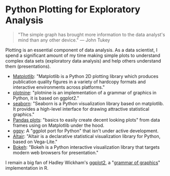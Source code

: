 # Python Plotting for Exploratory Analysis

> "The simple graph has brought more information to the data analyst's
mind than any other device." — John Tukey

Plotting is an essential component of data analysis. As a data scientist,
I spend a significant amount of my time making simple plots to understand complex data sets (exploratory data analysis) and help others understand them (presentations).

* [Matplotlib](https://matplotlib.org/ "Matplotlib: Python plotting"): "Matplotlib is a Python 2D plotting library which produces publication quality figures in a variety of hardcopy formats and interactive environments across platforms."
* [plotnine](https://plotnine.readthedocs.io/en/stable/ "plotnine: A grammar of graphics for Python"): "plotnine is an implementation of a grammar of graphics in Python, it is based on ggplot2."
* [seaborn](https://seaborn.pydata.org/ "Seaborn: statistical data visualization"): "Seaborn is a Python visualization library based on matplotlib. It provides a high-level interface for drawing attractive statistical graphics."
* [Pandas plots](https://pandas.pydata.org/pandas-docs/stable/visualization.html "pandas documentation"): "basics to easily create decent looking plots" from data frames using on Matplotlib under the hood.
* [ggpy](https://github.com/yhat/ggpy "ggplot port for python"): A "ggplot port for Python" that isn't under active development.
* [Altair](https://altair-viz.github.io/ "Declarative Visualization in Python"): "Altair is a declarative statistical visualization library for Python, based on Vega-Lite."
* [Bokeh](http://bokeh.pydata.org/en/latest/ "Python interactive visualization library"): "Bokeh is a Python interactive visualization library that targets modern web browsers for presentation."

I remain a big fan of Hadley Wickham's [ggplot2](http://ggplot2.org/ "ggplot2"), a "[grammar of graphics](https://www.amazon.com/Grammar-Graphics-Statistics-Computing/dp/0387245448 "The Grammar of Graphics (Statistics and Computing): Leland Wilkinson, D. Wills, D. Rope, A. Norton, R. Dubbs: 9780387245447: Amazon.com: Books")" implementation in R.